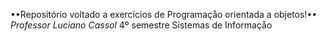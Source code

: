 ••Repositório voltado a exercícios de Programaçåo orientada a objetos!••
_Professor Luciano Cassol_
4º semestre Sistemas de Informaçåo
